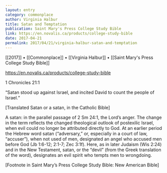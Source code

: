 ```yaml
---
layout: entry
category: commonplace
author: Virginia Halbur
title: Satan and Temptation
publication: Saint Mary's Press College Study Bible
link: https://en.novalis.ca/products/college-study-bible
date: 2017-04-21
permalink: 2017/04/21/virginia-halbur-satan-and-temptation
---
```


[[2017]] • [[Commonplace]] • [[Virginia Halbur]] • [[Saint Mary's Press College Study Bible]] 

https://en.novalis.ca/products/college-study-bible

1 Chronicles 21:1

“Satan stood up against Israel, and incited David to count the people of Israel.“

[Translated Satan or a satan, in the Catholic Bible]

A satan: in the parallel passage of 2 Sm 24:1, the Lord’s anger. The change in the term reflects the changed theological outlook of postexilic Israel, when evil could no longer be attributed directly to God. At an earlier period the Hebrew word satan (“adversary,” or, especially in a court of law, “accuser”), when not used of men, designated an angel who accused men before God (Jb 1:6-12; 2:1-7; Zec 3:1f). Here, as in later Judaism (Wis 2:24) and in the New Testament, satan, or the “devil” (from the Greek translation of the word), designates an evil spirit who tempts men to wrongdoing.

[Footnote in Saint Mary’s Press College Study Bible: New American Bible]
